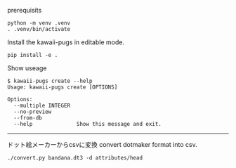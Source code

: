 
prerequisits

```
python -m venv .venv
. .venv/bin/activate
```

Install the kawaii-pugs in editable mode.

```
pip install -e .
```

Show useage

```
$ kawaii-pugs create --help
Usage: kawaii-pugs create [OPTIONS]

Options:
  --multiple INTEGER
  --no-preview
  --from-db
  --help              Show this message and exit.
```

---

ドット絵メーカーからcsvに変換
convert dotmaker format into csv.

```
./convert.py bandana.dt3 -d attributes/head
```
